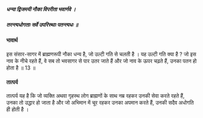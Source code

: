 ##### धन्या द्विजमयी नौका विपरीता भवार्णवे ।
##### तरन्त्यधोगताः सर्वे उपरिस्थाः पतन्त्यधः ॥

#### भावार्थ

इस संसार-सागर में ब्राह्मणरूपी नौका धन्य है, जो उल्टी गति से चलती है । यह उल्टी गति क्या है ? जो इस नाव के नीचे रहते हैं, वे सब तो भवसागर से पार उतर जाते हैं और जो नाव के ऊपर चढ़ते हैं, उनका पतन हो होता है ॥ 13 ॥

#### तात्पर्य

तात्पर्य यह है कि जो व्यक्ति अथवा गृहस्थ लोग ब्राह्मणों के साथ नम्र रहकर उनकी सेवा करते रहते हैं, उनका तो उद्धार हो जाता है और जो अभिमान में चूर रहकर उनका अपमान करते हैं, उनकी सदैव अधोगति ही होती है ।